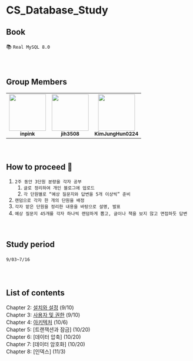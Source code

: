 # CS_Database_Study


## Book
📚 `Real MySQL 8.0 `　   
　    
　   
## Group Members
<table>
  <tbody><tr>
    <td align="center"><a href="https://github.com/inpink"><img src="https://avatars.githubusercontent.com/u/108166692?v=4" width="100px;" alt="" style="max-width: 100%;"><br><sub><b>inpink</b></sub></a><br></td>
    <td align="center"><a href="https://github.com/jih3508"><img src="https://avatars.githubusercontent.com/u/48061617?v=4" width="100px;" alt="" style="max-width: 100%;"><br><sub><b>jih3508</b></sub></a><br></td>     
    <td align="center"><a href="https://github.com/KimJungHun0224"><img src="https://avatars.githubusercontent.com/u/131369722?v=4" width="100px;" alt="" style="max-width: 100%;"><br><sub><b>KimJungHun0224</b></sub></a><br></td>     
       
  </tr>
</tbody></table>
　   
    
## How to proceed 📖
1. `2주 동안 3단원 분량을 각자 공부`
    1.  `글로 정리하여 개인 블로그에 업로드`
    2. `각 단원별로 “예상 질문지와 답변을 5개 이상씩” 준비`
2. `랜덤으로 각자 한 개의 단원을 배정`
3. `각자 맡은 단원을 정리한 내용을 바탕으로 설명, 발표`
4. `예상 질문지 45개를 각자 하나씩 랜덤하게 뽑고, 글이나 책을 보지 않고 면접하듯 답변`
　   

　   
## Study period
`9/03~7/16`
　   
　   
　   
## List of contents       
Chapter 2: [설치와 설정](https://github.com/inpink/CS_Database_Study/tree/chapter_priority/02_%EC%84%A4%EC%B9%98%EC%99%80_%EC%84%A4%EC%A0%95) (9/10)　   
Chapter 3: [사용자 및 권한](https://github.com/inpink/CS_Database_Study/tree/chapter_priority/03_%EC%82%AC%EC%9A%A9%EC%9E%90_%EB%B0%8F_%EA%B6%8C%ED%95%9C) (9/10)　   
Chapter 4: [아키텍처](https://github.com/inpink/CS_Database_Study/tree/chapter_priority/04_%EC%95%84%ED%82%A4%ED%85%8D%EC%B2%98) (10/6)　   
Chapter 5: [트랜잭션과 잠금] (10/20)　   
Chapter 6: [데이터 압축] (10/20)　   
Chapter 7: [데이터 암호화] (10/20)　   
Chapter 8: [인덱스] (11/3)　   
　   
